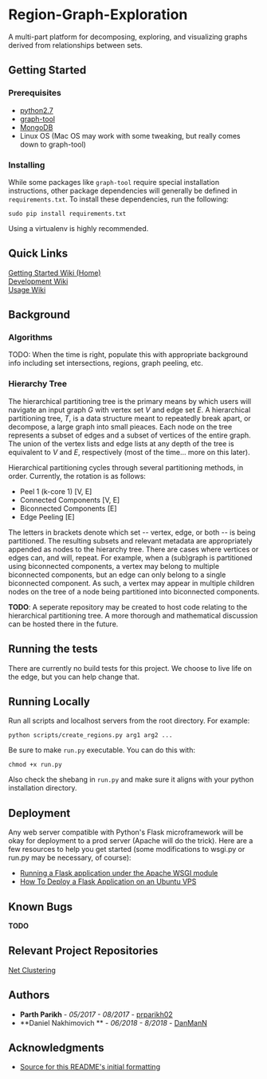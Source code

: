 # Region-Graph-Exploration

A multi-part platform for decomposing, exploring, and visualizing graphs derived from relationships between sets.

## Getting Started

### Prerequisites

* [python2.7](https://www.python.org/download/releases/2.7/)
* [graph-tool](https://graph-tool.skewed.de/)
* [MongoDB](https://www.mongodb.com/)
* Linux OS (Mac OS may work with some tweaking, but really comes down to graph-tool)

### Installing

While some packages like `graph-tool` require special installation instructions, other package dependencies will generally be defined in `requirements.txt`. To install these dependencies, run the following:

```
sudo pip install requirements.txt
```

Using a virtualenv is highly recommended.

## Quick Links

[Getting Started Wiki (Home)](https://github.com/prparikh02/Region-Graph-Exploration/wiki/Getting-Started)  
[Development Wiki](https://github.com/prparikh02/Region-Graph-Exploration/wiki/Development)  
[Usage Wiki](https://github.com/prparikh02/Region-Graph-Exploration/wiki/UI-Usage)

## Background

### Algorithms

TODO: When the time is right, populate this with appropriate background info including set intersections, regions, graph peeling, etc.

### Hierarchy Tree

The hierarchical partitioning tree is the primary means by which users will navigate an input graph *G* with vertex set *V* and edge set *E*. A hierarchical partitioning tree, *T*, is a data structure meant to repeatedly break apart, or decompose, a large graph into small pieaces. Each node on the tree represents a subset of edges and a subset of vertices of the entire graph. The union of the vertex lists and edge lists at any depth of the tree is equivalent to *V* and *E*, respectively (most of the time... more on this later).  

Hierarchical partitioning cycles through several partitioning methods, in order. Currently, the rotation is as follows:
* Peel 1 (k-core 1) [V, E]
* Connected Components [V, E]
* Biconnected Components [E]
* Edge Peeling [E]

The letters in brackets denote which set -- vertex, edge, or both -- is being partitioned. The resulting subsets and relevant metadata are appropriately appended as nodes to the hierarchy tree. There are cases where vertices or edges can, and will, repeat. For example, when a (sub)graph is partitioned using biconnected components, a vertex may belong to multiple biconnected components, but an edge can only belong to a single biconnected component. As such, a vertex may appear in multiple children nodes on the tree of a node being partitioned into biconnected components.  

**TODO**: A seperate repository may be created to host code relating to the hierarchical partitioning tree. A more thorough and mathematical discussion can be hosted there in the future.

## Running the tests

There are currently no build tests for this project. We choose to live life on the edge, but you can help change that.

## Running Locally

Run all scripts and localhost servers from the root directory. For example:

```
python scripts/create_regions.py arg1 arg2 ...
```

Be sure to make `run.py` executable. You can do this with:

```
chmod +x run.py
```

Also check the shebang in `run.py` and make sure it aligns with your python installation directory.

## Deployment

Any web server compatible with Python's Flask microframework will be okay for deployment to a prod server (Apache will do the trick). Here are a few resources to help you get started (some modifications to wsgi.py or run.py may be necessary, of course):  
* [Running a Flask application under the Apache WSGI module](https://www.jakowicz.com/flask-apache-wsgi/)
* [How To Deploy a Flask Application on an Ubuntu VPS ](https://www.digitalocean.com/community/tutorials/how-to-deploy-a-flask-application-on-an-ubuntu-vps)

<!-- 
## Contributing

Have a look at [CONTRIBUTING.md](Link to CONTRIBUTING.md)
-->

<!--
## Versioning

We use [SemVer](http://semver.org/) for versioning. For the versions available, see the [tags on this repository](https://github.com/your/project/tags). 
-->

## Known Bugs

**TODO**

## Relevant Project Repositories

[Net Clustering](https://github.com/KirtimanS/Net-Clustering)

## Authors

* **Parth Parikh** - *05/2017 - 08/2017* - [prparikh02](https://github.com/prparikh02)
* **Daniel Nakhimovich ** - *06/2018 - 8/2018* - [DanManN](https://gitlab.com/DanManN)

<!--
## License

This project is licensed under the MIT License - see the [LICENSE.md](LICENSE.md) file for details
-->

## Acknowledgments

* [Source for this README's initial formatting](https://gist.github.com/PurpleBooth/109311bb0361f32d87a2)
